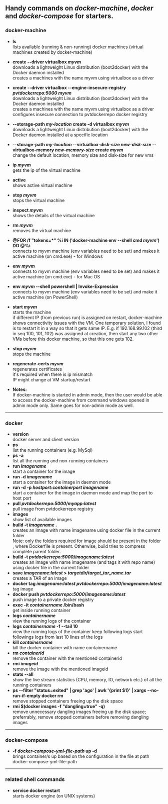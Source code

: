 ## Handy commands on _docker-machine_, _docker_ and _docker-compose_ for starters.
### docker-machine
*	**ls**  
 		lists available (running & non-running) docker machines (virtual machines created by docker-machine)
*	**create --driver virtualbox _myvm_**  
		downloads a lightweight Linux distribution (boot2docker) with the Docker daemon installed  
		creates a machines with the name myvm using virtualbox as a driver  
*	**create --driver virtualbox --engine-insecure-registry _pvtdockerrepo:5000_ _myvm_**  
		downloads a lightweight Linux distribution (boot2docker) with the Docker daemon installed  
		creates a machines with the name myvm using virtualbox as a driver  
		configures insecure connection to pvtdockerrepo docker registry  
* 	**--storage-path _my-location_ create -d virtualbox _myvm_**  
		downloads a lightweight Linux distribution (boot2docker) with the Docker daemon installed  at a specific location  
*	**--storage-path _my-location_ --virtualbox-disk-size _new-disk-size_ --virtualbox-memory _new-memory-size_ create _myvm_**  
		change the default location, memory size and disk-size for new vms  
*	**ip _myvm_**  
		gets the ip of the virtual machine
*	**active**  
		shows active virtual machine
*	**stop _myvm_**  
		stops the virtual machine
*	**inspect _myvm_**  
		shows the details of the virtual machine
*	**rm _myvm_**  
		removes the virtual machine
*	**@FOR /f "tokens=*" %i IN ('docker-machine env --shell cmd _myvm_') DO @%i**  
		connects to myvm machine (env variables need to be set) and makes it active machine (on cmd.exe) - for Windows  
*	**env _myvm_**  
		connects to myvm machine (env variables need to be set) and makes it active machine (on cmd.exe) - for Mac OS  
*	**env _myvm_ --shell powershell | Invoke-Expression**  
		connects to myvm machine (env variables need to be set) and make it active machine (on PowerShell)
*	**start _myvm_**  
		starts the machine  
		if different IP (from previous run) is assigned on restart, docker-machine shows connectivity issues with the VM. One temporary solution, I found is to restart it in a way so that it gets same IP. E.g. if 192.168.99.102 (third in seq 100, 101, 102) was assigned at creation, then start any two other VMs before this docker machine, so that this one gets 102.
*	**stop _myvm_**  
		stops the machine  
*	**regenerate-certs _myvm_**  
		regenerates certificates  
		it's required when there is ip mismatch  
		IP might change at VM startup/restart

*	**Notes:**  
 		If docker-machine is started in admin mode, then the user would be able to access the docker-machine from command windows opened in admin mode only. Same goes for non-admin mode as well.
		
---
### docker
*	**version**  
		docker server and client version
*	**ps**  
		list the running containers (e.g. MySql)
*	**ps -a**  
		list all the running and non-running containers
*	**run _imagename_**  
		start a container for the image
*	**run -d _imagename_**  
		start a container for the image in daemon mode
*	**run -d -p _hostport_:_containerport_ _imagename_**  
		start a container for the image  in daemon mode and map the port to host port
*	**pull _pvtdockerrepo:5000_/_myapp:latest_**  
		pull image from pvtdockerrepo registry
*	**images**  
		show list of available images
*	**build -t _imagename_ .**  
		creates an image with name imagename using docker file in the current folder  
		Note: only the folders required for image should be present in the folder  
		, where Dockerfile is present. Otherwise, build tries to compress complete parent folder.  
*	**build -t _pvtdockerrepo:5000_/_imagename:latest_**  
		creates an image with name imagename (and tags it with repo name) using docker file in the current folder
*	**save _imagename:latest_ > _targetdir/target_tar_name.tar_**  
		creates a TAR of an image
*	**docker tag _imagename:latest_ _pvtdockerrepo:5000_/_imagename:latest_**  
		tag image
*	**docker push _pvtdockerrepo:5000_/_imagename:latest_**  
		push image to a private docker registry
*	**exec -it _containername_ /bin/bash**  
		get inside running container 
*	**logs _containername_**  
		view the running logs of the container
*	**logs _containername_ -f --tail 10**  
		view the running logs of the container
		keep following logs
		start followings logs from last 10 lines of the logs
*	**kill _containername_**  
		kill the docker container with name containername
*	**rm _containerid_**  
		remove the container with the mentioned containerid
*	**rmi _imageid_**  
		remove the image with the mentioned imageid
*	**stats --all**  
		show the live stream statistics (CPU, memory, IO, network etc.) of all the running containers 
*	**ps --filter "status=exited" | grep 'ago' | awk '{print $1}' | xargs --no-run-if-empty docker rm**  
		remove stopped containers freeing up the disk space 
*	**rmi $(docker images -f "dangling=true" -q)**  
		remove unnecessary dangling images freeing up the disk space; preferrably, remove stopped containers before removing dangling images 
		
		
---
### docker-compose
*	**-f _docker-compose-yml-file-path_ up -d**  
	brings container/s up based on the configuration in the file at path docker-compose-yml-file-path 

---
### related shell commands
*	**service docker restart**  
	starts docker engine (on UNIX systems)
